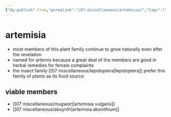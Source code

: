 ```yaml
---
{"dg-publish":true,"permalink":"/07-miscellaneous/artemisia/","tags":["misc","plants"],"created":"2024-12-27T15:04:06.299-06:00","updated":"2024-12-27T15:21:19.600-06:00"}
---
```


# artemisia
- most members of this plant family continue to grow naturally even after the revelation
- named for *artemis* because a great deal of the members are good in herbal remedies for female complaints
- the insect family [[07 miscellaneous/lepidoptera\|lepidoptera]] prefer this family of plants as its food source

## viable members
- [[07 miscellaneous/mugwort\|artemisia vulgaris]]
- [[07 miscellaneous/absynth\|artemisia absinthium]]